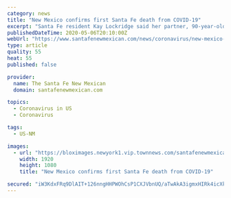 ```yaml
---
category: news
title: "New Mexico confirms first Santa Fe death from COVID-19"
excerpt: "Santa Fe resident Kay Lockridge said her partner, 90-year-old Rosyln K. “Roz” Pulitzer of Santa Fe, had died April 30 of pneumonia related to COVID-19, the respira"
publishedDateTime: 2020-05-06T20:10:00Z
webUrl: "https://www.santafenewmexican.com/news/coronavirus/new-mexico-confirms-first-santa-fe-death-from-covid-19/article_258b12ae-8fd1-11ea-afd3-d7bb9ee7818d.html"
type: article
quality: 55
heat: 55
published: false

provider:
  name: The Santa Fe New Mexican
  domain: santafenewmexican.com

topics:
  - Coronavirus in US
  - Coronavirus

tags:
  - US-NM

images:
  - url: "https://bloximages.newyork1.vip.townnews.com/santafenewmexican.com/content/tncms/custom/image/91a8148a-466e-11e9-afc5-2fd66c148ffe.jpg"
    width: 1920
    height: 1080
    title: "New Mexico confirms first Santa Fe death from COVID-19"

secured: "iW3KdxFRq9DlAIT+126nngHHPWOhCsP1CXJVbnUQ/aTwAkA3igmxHIRk4icXkIbzzudFljzAN/68fY2cQV/Ot0PTLivSFJvym3gKJe+lSsmBSMUGXyk8itKkzQtRmaXMv3+64EpoqZuAf90f+9EdL3Xtk404Vb9xUshJ4lDXN/1JewM/MpGvOMEMs61Ke6pzoKpGhbs7XA+gdRs0N5XpvCMlBWU6poclyGXdHjQyRB6GXKBpxE36TEWo6/b2RLnyQHhjuJAm8BKeV/QHzUBx365Yj33KxMPWvEKM3+S5XqZo9Vr9rM0TcMfl7l10G0pM;132eXKi/njv5ptN0mH8Gug=="
---
```


